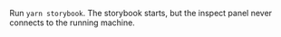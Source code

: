 Run `yarn storybook`. The storybook starts, but the inspect panel never connects to the running machine.
